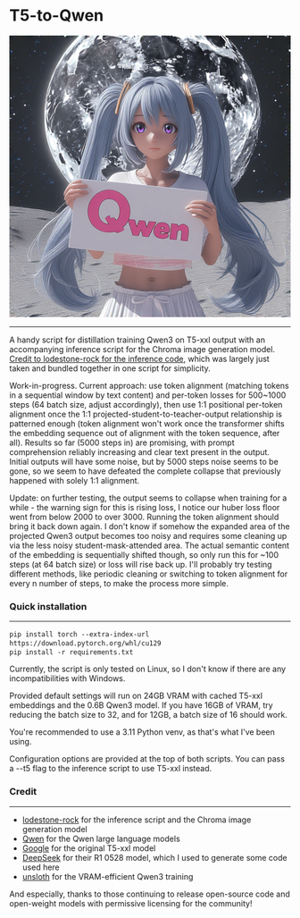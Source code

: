 # T5-to-Qwen

![Qwen](1000+11000_teacher_5taw_15e5proj.png)

---

A handy script for distillation training Qwen3 on T5-xxl output with an accompanying inference script for the Chroma image generation model. [Credit to lodestone-rock for the inference code](https://github.com/lodestone-rock/flow/tree/master), which was largely just taken and bundled together in one script for simplicity.

Work-in-progress. Current approach: use token alignment (matching tokens in a sequential window by text content) and per-token losses for 500~1000 steps (64 batch size, adjust accordingly), then use 1:1 positional per-token alignment once the 1:1 projected-student-to-teacher-output relationship is patterned enough (token alignment won't work once the transformer shifts the embedding sequence out of alignment with the token sequence, after all). Results so far (5000 steps in) are promising, with prompt comprehension reliably increasing and clear text present in the output. Initial outputs will have some noise, but by 5000 steps noise seems to be gone, so we seem to have defeated the complete collapse that previously happened with solely 1:1 alignment.

Update: on further testing, the output seems to collapse when training for a while - the warning sign for this is rising loss, I notice our huber loss floor went from below 2000 to over 3000. Running the token alignment should bring it back down again. I don't know if somehow the expanded area of the projected Qwen3 output becomes too noisy and requires some cleaning up via the less noisy student-mask-attended area. The actual semantic content of the embedding is sequentially shifted though, so only run this for ~100 steps (at 64 batch size) or loss will rise back up. I'll probably try testing different methods, like periodic cleaning or switching to token alignment for every n number of steps, to make the process more simple.

### Quick installation
---
```
pip install torch --extra-index-url https://download.pytorch.org/whl/cu129
pip install -r requirements.txt
```
Currently, the script is only tested on Linux, so I don't know if there are any incompatibilities with Windows.

Provided default settings will run on 24GB VRAM with cached T5-xxl embeddings and the 0.6B Qwen3 model. If you have 16GB of VRAM, try reducing the batch size to 32, and for 12GB, a batch size of 16 should work.

You're recommended to use a 3.11 Python venv, as that's what I've been using. 

Configuration options are provided at the top of both scripts. You can pass a --t5 flag to the inference script to use T5-xxl instead.

### Credit
---
- [lodestone-rock](https://huggingface.co/lodestones) for the inference script and the Chroma image generation model
- [Qwen](https://huggingface.co/Qwen) for the Qwen large language models
- [Google](https://huggingface.co/google) for the original T5-xxl model
- [DeepSeek](https://huggingface.co/deepseek-ai) for their R1 0528 model, which I used to generate some code used here
- [unsloth](https://huggingface.co/unsloth) for the VRAM-efficient Qwen3 training

And especially, thanks to those continuing to release open-source code and open-weight models with permissive licensing for the community!
